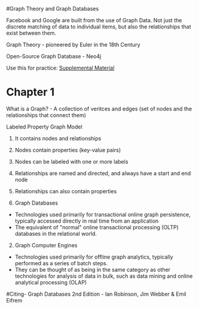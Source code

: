 #Graph Theory and Graph Databases


Facebook and Google are built from the use of Graph Data.  Not just the discrete matching of data to individual items,
but also the relationships that exist between them.

Graph Theory - pioneered by Euler in the 18th Century

Open-Source Graph Database - Neo4j

Use this for practice: [Supplemental Material](https://github.com/iansrobinson/graph-databases-use-cases)


# Chapter 1

What is a Graph? - A collection of veritces and edges (set of nodes and the relationships that connect them)


Labeled Property Graph Model

1. It contains nodes and relationships
2. Nodes contain properties (key-value pairs)
3. Nodes can be labeled with one or more labels
4. Relationships are named and directed, and always have a start and end node
5. Relationships can also contain properties


1. Graph Databases
  - Technologies used primarily for transactional online graph persistence, typically accessed directly in real time from 
    an application
  - The equivalent of "normal" online transactional processing (OLTP) databases in the relational world.

2. Graph Computer Engines
  - Technologies used primarily for offline graph analytics, typically performed as a series of batch steps.
  - They can be thought of as being in the same category as other technologies for analysis of data in bulk, such
    as data mining and online analytical processing (OLAP)

#Citing- Graph Databases 2nd Edition - Ian Robinson, Jim Webber & Emil Eifrem
